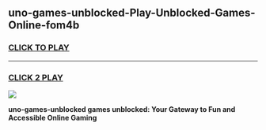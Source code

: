 
## uno-games-unblocked-Play-Unblocked-Games-Online-fom4b
<h3>
<a href="https://premium76.site?title=uno-games-unblocked&ref=25A">CLICK TO PLAY</a></h3>
<hr>

<h3>
<a href="https://premium76.site?title=uno-games-unblocked&ref=25A">CLICK 2 PLAY</a>
  
</h3>

<a href="https://premium76.site?title=uno-games-unblocked&ref=25A"><img src="https://clearcache.store/games.png"></a>


**uno-games-unblocked games unblocked: Your Gateway to Fun and Accessible Online Gaming**
